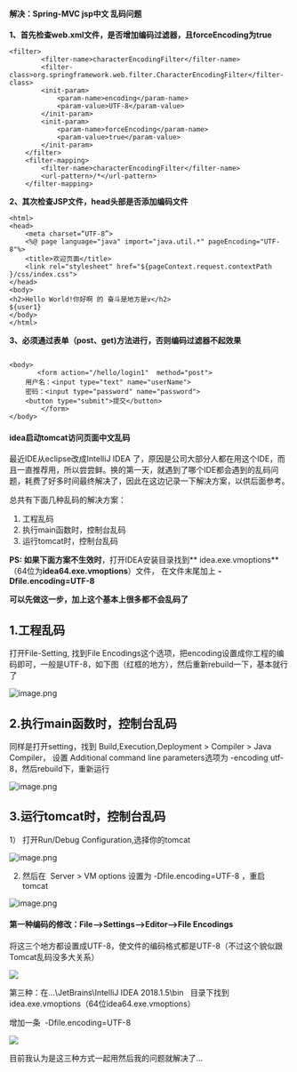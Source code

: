 
#### 解决：Spring-MVC jsp中文 乱码问题

**1、首先检查web.xml文件，是否增加编码过滤器，且forceEncoding为true**

```
<filter>
        <filter-name>characterEncodingFilter</filter-name>
        <filter-class>org.springframework.web.filter.CharacterEncodingFilter</filter-class>
        <init-param>
            <param-name>encoding</param-name>
            <param-value>UTF-8</param-value>
        </init-param>
        <init-param>
            <param-name>forceEncoding</param-name>
            <param-value>true</param-value>
        </init-param>
    </filter>
    <filter-mapping>
        <filter-name>characterEncodingFilter</filter-name>
        <url-pattern>/*</url-pattern>
    </filter-mapping>
```

**2、其次检查JSP文件，head头部是否添加编码文件**


```
<html>
<head>
    <meta charset=“UTF-8”>
    <%@ page language="java" import="java.util.*" pageEncoding="UTF-8"%>
    <title>欢迎页面</title>
    <link rel="stylesheet" href="${pageContext.request.contextPath }/css/index.css">
</head>
<body>
<h2>Hello World!你好啊 的 奋斗是地方是v</h2>
${user1}
</body>
</html>
```

**3、必须通过表单（post、get)方法进行，否则编码过滤器不起效果**

```

<body>
       <form action="/hello/login1"  method="post">
	用户名：<input type="text" name="userName">
	密码：<input type="password" name="password">
	<button type="submit">提交</button>
    	</form>
</body>

```
####  idea启动tomcat访问页面中文乱码

最近IDE从eclipse改成IntelliJ IDEA 了，原因是公司大部分人都在用这个IDE，而且一直推荐用，所以尝尝鲜。换的第一天，就遇到了哪个IDE都会遇到的乱码问题，耗费了好多时间最终解决了，因此在这边记录一下解决方案，以供后面参考。

总共有下面几种乱码的解决方案：

1.  工程乱码
2.  执行main函数时，控制台乱码
3.  运行tomcat时，控制台乱码

**PS: 如果下面方案不生效时**，打开IDEA安装目录找到** idea.exe.vmoptions**（64位为**idea64.exe.vmoptions**）文件， 在文件末尾加上 **-Dfile.encoding=UTF-8**

**可以先做这一步，加上这个基本上很多都不会乱码了**

## 1.工程乱码

打开File-Setting, 找到File Encodings这个选项，把encoding设置成你工程的编码即可，一般是UTF-8，如下图（红框的地方），然后重新rebuild一下，基本就行了

![image.png](https://upload-images.jianshu.io/upload_images/14371339-9c934ed4e9f909e6.png?imageMogr2/auto-orient/strip%7CimageView2/2/w/1240)

## 2.执行main函数时，控制台乱码

同样是打开setting，找到 Build,Execution,Deployment > Compiler > Java Compiler， 设置 Additional command line parameters选项为 -encoding utf-8，然后rebuild下，重新运行

![image.png](https://upload-images.jianshu.io/upload_images/14371339-2db8c153401c5963.png?imageMogr2/auto-orient/strip%7CimageView2/2/w/1240)

## 3.运行tomcat时，控制台乱码

1） 打开Run/Debug Configuration,选择你的tomcat

![image.png](https://upload-images.jianshu.io/upload_images/14371339-5e332560da5c808d.png?imageMogr2/auto-orient/strip%7CimageView2/2/w/1240)

2) 然后在  Server > VM options 设置为 -Dfile.encoding=UTF-8 ，重启tomcat

![image.png](https://upload-images.jianshu.io/upload_images/14371339-b55c3b37bb71f1ec.png?imageMogr2/auto-orient/strip%7CimageView2/2/w/1240)

####  第一种编码的修改：File-->Settings-->Editor-->File Encodings
 
 将这三个地方都设置成UTF-8，使文件的编码格式都是UTF-8（不过这个貌似跟Tomcat乱码没多大关系）
 
 ![ ](https://upload-images.jianshu.io/upload_images/14371339-4599547bbab8e594?imageMogr2/auto-orient/strip%7CimageView2/2/w/1240)
 
 第三种：在...\JetBrains\IntelliJ IDEA 2018.1.5\bin   目录下找到idea.exe.vmoptions（64位idea64.exe.vmoptions）
 
 增加一条  -Dfile.encoding=UTF-8
 
 
 
 ![ ](https://upload-images.jianshu.io/upload_images/14371339-c71e17c222d03068?imageMogr2/auto-orient/strip%7CimageView2/2/w/1240)
 
 
 目前我认为是这三种方式一起用然后我的问题就解决了...
  

 